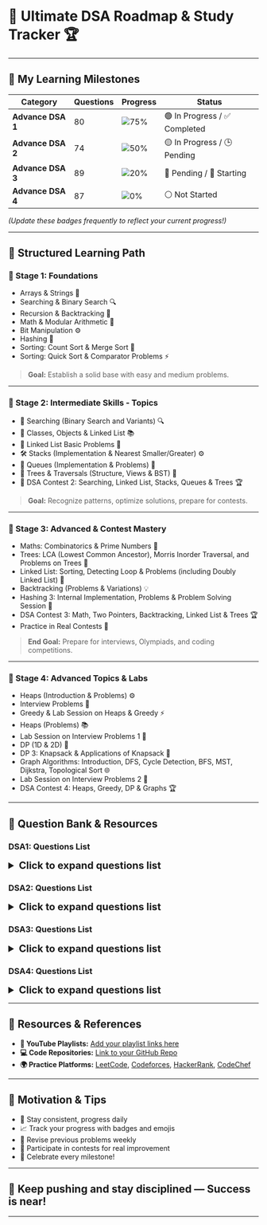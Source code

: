 # 🚀 **Ultimate DSA Roadmap & Study Tracker** 🏆

---

## 🎯 **My Learning Milestones**

| **Category** | **Questions** | **Progress** | **Status** |
|--------------|----------------|--------------|------------|
| **Advance DSA 1** | 80 | ![75%](https://img.shields.io/badge/Progress-75%25-brightgreen) | 🟢 In Progress / ✅ Completed |
| **Advance DSA 2** | 74 | ![50%](https://img.shields.io/badge/Progress-50%25-yellow) | 🟡 In Progress / 🕒 Pending |
| **Advance DSA 3** | 89 | ![20%](https://img.shields.io/badge/Progress-20%25-red) | 🔴 Pending / 🚧 Starting |
| **Advance DSA 4** | 87 | ![0%](https://img.shields.io/badge/Progress-0%25-gray) | ⚪ Not Started |

*(Update these badges frequently to reflect your current progress!)*

---

## 📘 **Structured Learning Path**

### 🌱 Stage 1: Foundations
- Arrays & Strings 📖
- Searching & Binary Search 🔍
- Recursion & Backtracking 🔄
- Math & Modular Arithmetic 🧮
- Bit Manipulation ⚙️
- Hashing 🔑
- Sorting: Count Sort & Merge Sort 📝
- Sorting: Quick Sort & Comparator Problems ⚡

> **Goal:** Establish a solid base with easy and medium problems.

---

### 🌟 Stage 2: Intermediate Skills - Topics

- 🔎 Searching (Binary Search and Variants) 🔍
- 🧩 Classes, Objects & Linked List 📚
- 📝 Linked List Basic Problems 📝
- 🛠️ Stacks (Implementation & Nearest Smaller/Greater) ⚙️
- 🚦 Queues (Implementation & Problems) 🚆
- 🌳 Trees & Traversals (Structure, Views & BST) 🌲
- 🏁 DSA Contest 2: Searching, Linked List, Stacks, Queues & Trees 🏆

> **Goal:** Recognize patterns, optimize solutions, prepare for contests.

---

### 🏁 Stage 3: Advanced & Contest Mastery

- Maths: Combinatorics & Prime Numbers 🧮
- Trees: LCA (Lowest Common Ancestor), Morris Inorder Traversal, and Problems on Trees 🌳
- Linked List: Sorting, Detecting Loop & Problems (including Doubly Linked List) 🔄
- Backtracking (Problems & Variations) 💡
- Hashing 3: Internal Implementation, Problems & Problem Solving Session 🔑
- DSA Contest 3: Math, Two Pointers, Backtracking, Linked List & Trees 🏆
- Practice in Real Contests 🏅

> **End Goal:** Prepare for interviews, Olympiads, and coding competitions.

---

### 🌟 Stage 4: Advanced Topics & Labs

- Heaps (Introduction & Problems) ⚙️
- Interview Problems 💼
- Greedy & Lab Session on Heaps & Greedy ⚡
- Heaps (Problems) 📚
- Lab Session on Interview Problems 1 📝
- DP (1D & 2D) 🔢
- DP 3: Knapsack & Applications of Knapsack 🎒
- Graph Algorithms: Introduction, DFS, Cycle Detection, BFS, MST, Dijkstra, Topological Sort 🌐
- Lab Session on Interview Problems 2 📝
- DSA Contest 4: Heaps, Greedy, DP & Graphs 🏆

---
  
## 🔖 Question Bank & Resources

### DSA1: Questions List

<details>
<summary style="font-weight:bold; font-size:20px;">Click to expand questions list</summary>

#### Array 1D
| Question Summary | YouTube | Source Code |
|--------------------|---------|--------------|
| Max Sum Contiguous Subarray | [🔗](#) | [💻solved](questions/maxSumContigiousSubarray.md) |
| Continuous Sum Query | [🔗](#) | [💻](questions/continousSumQuery.md) |
| Rain Water Trapped | [🔗](#) | [💻](#) |
| Add One To Number | [🔗](#) | [💻](#) |
| Flip | [🔗](#) | [💻](#) |

---

#### Arrays 2D
| Question Summary | YouTube | Source Code |
|------------------------|---------|--------------|
| Spiral Order Matrix II | [🔗](#) | [💻](questions/spiralOrderMatrix2.md) |
| Search in sorted row & column matrix | [🔗](#) | [💻](#) |
| Sum of all submatrices | [🔗](#) | [💻](#) |
| Minimum Swaps | [🔗](#) | [💻](#) |
| Max row of 1s | [🔗](#) | [💻](#) |

---

#### Interview Problems
| Question Summary | YouTube | Source Code |
|--------------------|---------|--------------|
| First Missing Integer | [🔗](#) | [💻](#) |
| Merge Overlapping Intervals | [🔗](#) | [💻](#) |
| Merge Intervals | [🔗](#) | [💻](#) |

---

#### Bit Manipulation 1
| Question Summary | YouTube | Source Code |
|--------------------|---------|--------------|
| Number of 1 Bits | [🔗](#) | [💻](#) |
| Single Number | [🔗](#) | [💻](#) |
| Unset i-th bit | [🔗](#) | [💻](#) |
| Toggle i-th bit | [🔗](#) | [💻](#) |
| Check bit | [🔗](#) | [💻](#) |
| Set Bit | [🔗](#) | [💻](#) |
| Find nth Magic Number | [🔗](#) | [💻](#) |
| Help From Sam | [🔗](#) | [💻](#) |
| Finding Good Days | [🔗](#) | [💻](#) |

---

#### Bit Manipulation 2
| Question Summary | YouTube | Source Code |
|--------------------|---------|--------------|
| Single Number II | [🔗](#) | [💻](#) |
| Single Number III | [🔗](#) | [💻](#) |
| Sum of XOR of all Pairs | [🔗](#) | [💻](#) |
| Min XOR value | [🔗](#) | [💻](#) |
| Strange Equality | [🔗](#) | [💻](#) |
| SUBARRAY OR | [🔗](#) | [💻](#) |
| Find Two Missing Numbers | [🔗](#) | [💻](#) |

---

#### Recursion 1
| Question Summary | YouTube | Source Code |
|--------------------|---------|--------------|
| Simple Recursion | [🔗](#) | [💻](#) |
| Find Factorial | [🔗](#) | [💻](#) |
| Find Fibonacci - II | [🔗](#) | [💻](#) |
| Print 1 to A function | [🔗](#) | [💻](#) |
| Print A to 1 function | [🔗](#) | [💻](#) |
| Output - 7 | [🔗](#) | [💻](#) |
| Sum of Digits | [🔗](#) | [💻](#) |
| Increasing & Decreasing | [🔗](#) | [💻](#) |

---

#### Recursion 2
| Question Summary | YouTube | Source Code |
|--------------------|---------|--------------|
| Check Palindrome | [🔗](#) | [💻](#) |
| Tower of Hanoi | [🔗](#) | [💻](#) |
| All Indices Of Array | [🔗](#) | [💻](#) |
| Print Array using Recursion | [🔗](#) | [💻](#) |
| Fast Power | [🔗](#) | [💻](#) |
| Is Magic? | [🔗](#) | [💻](#) |
| Max of Array Using Recursion | [🔗](#) | [💻](#) |
| First Index using Recursion | [🔗](#) | [💻](#) |
| Last Index using Recursion | [🔗](#) | [💻](#) |

---

#### Maths: Modular Arithmetic & GCD
| Question Summary | YouTube | Source Code |
|--------------------|---------|--------------|
| Implement Power Function | [🔗](#) | [💻](#) |
| Greatest Common Divisor | [🔗](#) | [💻](#) |
| Pair Sum divisible by M | [🔗](#) | [💻](#) |
| Largest Coprime Divisor | [🔗](#) | [💻](#) |
| Divisor game | [🔗](#) | [💻](#) |
| Mod Sum | [🔗](#) | [💻](#) |
| A, B and Modulo | [🔗](#) | [💻](#) |
| Delete one | [🔗](#) | [💻](#) |

---

#### Hashing 1 Introduction
| Question Summary | YouTube | Source Code |
|--------------------|---------|--------------|
| Frequency of element query | [🔗](#) | [💻](#) |
| Count distinct elements | [🔗](#) | [💻](#) |
| First Repeating element | [🔗](#) | [💻](#) |
| Sub-array with 0 sum | [🔗](#) | [💻](#) |
| Common Elements | [🔗](#) | [💻](#) |
| Count unique elements | [🔗](#) | [💻](#) |
| Count Subarray Zero Sum | [🔗](#) | [💻](#) |

---

#### Hashing 2 Problems
| Question Summary | YouTube | Source Code |
|--------------------|---------|--------------|
| Check Pair Sum | [🔗](#) | [💻](#) |
| Count Pair Difference | [🔗](#) | [💻](#) |
| Subarray Sum Equals K | [🔗](#) | [💻](#) |
| Distinct Numbers in Window | [🔗](#) | [💻](#) |
| Longest Subarray Zero Sum | [🔗](#) | [💻](#) |
| Count Pair Sum | [🔗](#) | [💻](#) |
| Subarray with given sum | [🔗](#) | [💻](#) |

---

#### Sorting 1 Count Sort & Merge Sort
| Question Summary | YouTube | Source Code |
|--------------------|---------|--------------|
| Merge Two Sorted Arrays | [🔗](#) | [💻](#) |
| Inversion count in an array | [🔗](#) | [💻](#) |
| Merge Sort | [🔗](#) | [💻](#) |
| Smallest Number | [🔗](#) | [💻](#) |
| Sort by Color | [🔗](#) | [💻](#) |
| Max Chunks To Make Sorted | [🔗](#) | [💻](#) |
| Count Sort | [🔗](#) | [💻](#) |
| Sort subarray with left & right index | [🔗](#) | [💻](#) |

---

#### Sorting 2 Quick Sort & Comparator Problems
| Question Summary | YouTube | Source Code |
|--------------------|---------|--------------|
| Count Intersection | [🔗](#) | [💻](#) |
| Benjamin And XOR | [🔗](#) | [💻](#) |
| Decreasing Dishes | [🔗](#) | [💻](#) |
| Rain Water Trapped | [🔗](#) | [💻](#) |

</details>

### DSA2: Questions List

<details>
<summary style="font-weight:bold; font-size:20px;">Click to expand questions list</summary>

#### Searching 1: Binary Search on Array
| Question Summary | YouTube | Source Code |
|--------------------|---------|--------------|
| Search for a Range | [🔗](#) | [💻](#) |
| Sorted Insert Position | [🔗](#) | [💻](#) |
| Single Element in Sorted Array | [🔗](#) | [💻](#) |
| Find a Peak Element | [🔗](#) | [💻](#) |
| Matrix Search | [🔗](#) | [💻](#) |
| Minimum Difference | [🔗](#) | [💻](#) |
| Max Height of Staircase | [🔗](#) | [💻](#) |

---

#### Searching 2: Binary Search Problems
| Question Summary | YouTube | Source Code |
|--------------------|---------|--------------|
| Square Root of Integer | [🔗](#) | [💻](#) |
| Rotated Sorted Array Search | [🔗](#) | [💻](#) |
| Median of Two Sorted Arrays | [🔗](#) | [💻](#) |
| Matrix Median | [🔗](#) | [💻](#) |
| ADD OR NOT | [🔗](#) | [💻](#) |
| Ath Magical Number | [🔗](#) | [💻](#) |
| Find Smallest Again | [🔗](#) | [💻](#) |

---

#### Searching 3: Binary Search on Answer
| Question Summary | YouTube | Source Code |
|--------------------|---------|--------------|
| Painter's Partition Problem | [🔗](#) | [💻](#) |
| Aggressive Cows | [🔗](#) | [💻](#) |
| Allocate Books | [🔗](#) | [💻](#) |
| Special Integer | [🔗](#) | [💻](#) |

---

#### Classes, Objects & Linked List Introduction
| Question Summary | YouTube | Source Code |
|--------------------|---------|--------------|
| Ref vs Instance 1 (OOPs Basics) | [🔗](#) | [💻](#) |
| Ref vs Instance 2 (OOPs Basics) | [🔗](#) | [💻](#) |
| Ref vs Instance 3 (OOPs Basics) | [🔗](#) | [💻](#) |
| Ref vs Instance 4 (OOPs Basics) | [🔗](#) | [💻](#) |
| Print Linked List | [🔗](#) | [💻](#) |
| Ref vs Instance 5 (OOPs Basics) | [🔗](#) | [💻](#) |
| Ref vs Instance 6 (OOPs Basics) | [🔗](#) | [💻](#) |
| OOPs in Java (Constructors and Static) 1 | [🔗](#) | [💻](#) |

---

#### Linked List: Basic Problems
| Question Summary | YouTube | Source Code |
|--------------------|---------|--------------|
| Reverse Linked List | [🔗](#) | [💻](#) |
| Copy List | [🔗](#) | [💻](#) |
| Insert in Linked List | [🔗](#) | [💻](#) |
| Delete in Linked List | [🔗](#) | [💻](#) |
| Remove Duplicates from Sorted List | [🔗](#) | [💻](#) |
| Remove Nth Node from List End | [🔗](#) | [💻](#) |
| Reverse Link List II | [🔗](#) | [💻](#) |
| K reverse linked list | [🔗](#) | [💻](#) |

---

#### Stacks 1: Implementation & Basic Problems
| Question Summary | YouTube | Source Code |
|--------------------|---------|--------------|
| Evaluate Expression | [🔗](#) | [💻](#) |
| Balanced Paranthesis | [🔗](#) | [💻](#) |
| Double Character Trouble | [🔗](#) | [💻](#) |
| Passing game | [🔗](#) | [💻](#) |
| Min Stack | [🔗](#) | [💻](#) |
| Redundant Braces | [🔗](#) | [💻](#) |
| Check two bracket expressions | [🔗](#) | [💻](#) |
| Infix to Postfix | [🔗](#) | [💻](#) |

---

#### Stacks 2: Nearest Smaller/Greater Element
| Question Summary | YouTube | Source Code |
|--------------------|---------|--------------|
| Largest Rectangle in Histogram | [🔗](#) | [💻](#) |
| Nearest Smaller Element | [🔗](#) | [💻](#) |
| MAX and MIN | [🔗](#) | [💻](#) |
| Max Rectangle in Binary Matrix | [🔗](#) | [💻](#) |
| Next Greater | [🔗](#) | [💻](#) |
| Sort stack using another stack | [🔗](#) | [💻](#) |

---

#### Queues: Implementation & Problems
| Question Summary | YouTube | Source Code |
|--------------------|---------|--------------|
| Parking Ice Cream Truck | [🔗](#) | [💻](#) |
| Queue Using Stacks | [🔗](#) | [💻](#) |
| N integers containing 1, 2 & 3 | [🔗](#) | [💻](#) |
| Unique Letter | [🔗](#) | [💻](#) |
| Sum of min and max | [🔗](#) | [💻](#) |

---

#### Trees 1: Structure & Traversal
| Question Summary | YouTube | Source Code |
|--------------------|---------|--------------|
| Inorder Traversal | [🔗](#) | [💻](#) |
| Preorder Traversal | [🔗](#) | [💻](#) |
| Path Sum | [🔗](#) | [💻](#) |
| Equal Tree Partition | [🔗](#) | [💻](#) |
| Postorder Traversal | [🔗](#) | [💻](#) |
| Sum binary tree or not | [🔗](#) | [💻](#) |

---

#### Trees 2: Views & Types
| Question Summary | YouTube | Source Code |
|--------------------|---------|--------------|
| Level Order | [🔗](#) | [💻](#) |
| Binary Tree From Inorder And Postorder | [🔗](#) | [💻](#) |
| Balanced Binary Tree | [🔗](#) | [💻](#) |
| Left View of Binary Tree | [🔗](#) | [💻](#) |
| Binary Tree From Inorder And Preorder | [🔗](#) | [💻](#) |
| Serialize Binary Tree | [🔗](#) | [💻](#) |
| Deserialize Binary Tree | [🔗](#) | [💻](#) |
| Right View of Binary Tree | [🔗](#) | [💻](#) |

---

#### Trees 3: BST
| Question Summary | YouTube | Source Code |
|--------------------|---------|--------------|
| Valid Binary Search Tree | [🔗](#) | [💻](#) |
| Sorted Array To Balanced BST | [🔗](#) | [💻](#) |
| Delete a node in BST | [🔗](#) | [💻](#) |
| Search in BST | [🔗](#) | [💻](#) |
| Two Sum BST | [🔗](#) | [💻](#) |
| Check for BST with One Child | [🔗](#) | [💻](#) |
| BST nodes in a range | [🔗](#) | [💻](#) |

---

#### DSA Contest 2: Searching, Linked List, Stacks, Queues & Trees
| Question Summary | YouTube | Source Code |
| Question Summary | YouTube | Source Code |
|--------------------|---------|--------------|
| Task Scheduling | [🔗](#) | [💻](#) |
| Leaset Capacity to Ship | [🔗](#) | [💻](#) |
| Warmer Temperature | [🔗](#) | [💻](#) |
| Balanced Binary Tree | [🔗](#) | [💻](#) |

</details>

### DSA3: Questions List

<details>
<summary style="font-weight:bold; font-size:20px;">Click to expand questions list</summary>

#### Maths: Combinatorics Basics
| Question Summary | YouTube | Source Code |
|--------------------|---------|--------------|
| Pascal Triangle | [🔗](#) | [💻](#) |
| Excel Column Title | [🔗](#) | [💻](#) |
| Compute nCr % m | [🔗](#) | [💻](#) |
| Excel Column Number | [🔗](#) | [💻](#) |
| Number of Digit One | [🔗](#) | [💻](#) |
| Consecutive Numbers Sum | [🔗](#) | [💻](#) |

---

#### Maths: Prime Numbers
| Question Summary | YouTube | Source Code |
|--------------------|---------|--------------|
| Sorted Permutation Rank | [🔗](#) | [💻](#) |
| Count of Divisors | [🔗](#) | [💻](#) |
| Find All Primes | [🔗](#) | [💻](#) |
| Prime Sumq | [🔗](#) | [💻](#) |
| Lucky Numbers | [🔗](#) | [💻](#) |
| Number of Digit One | [🔗](#) | [💻](#) |

---

#### Two Pointers
| Question Summary | YouTube | Source Code |
|--------------------|---------|--------------|
| Container With Most Water | [🔗](#) | [💻](#) |
| Subarray with given sum | [🔗](#) | [💻](#) |
| Pairs with given sum II | [🔗](#) | [💻](#) |
| Pairs with Given Difference | [🔗](#) | [💻](#) |
| 3 Sum | [🔗](#) | [💻](#) |
| Array 3 Pointers | [🔗](#) | [💻](#) |
| Max Continuous Series of 1s | [🔗](#) | [💻](#) |
| Another Count Rectangles | [🔗](#) | [💻](#) |
| Closest pair from sorted arrays | [🔗](#) | [💻](#) |

---

#### Backtracking 1
| Question Summary | YouTube | Source Code |
|--------------------|---------|--------------|
| Permutations | [🔗](#) | [💻](#) |
| Generate all Parentheses II | [🔗](#) | [💻](#) |
| Generate Subsets | [🔗](#) | [💻](#) |
| Letter Phone | [🔗](#) | [💻](#) |
| Kth Symbol - Easy | [🔗](#) | [💻](#) |

---

#### Backtracking 2
| Question Summary | YouTube | Source Code |
|--------------------|---------|--------------|
| Subset Sum equal to K | [🔗](#) | [💻](#) |
| Print paths in Staircase | [🔗](#) | [💻](#) |
| Print All Maze Paths | [🔗](#) | [💻](#) |
| Kth Symbol - Hard | [🔗](#) | [💻](#) |
| Shortest path in a Binary Maze with Hurdles | [🔗](#) | [💻](#) |

---

#### Linked List: Sorting and Detecting Loop
| Question Summary | YouTube | Source Code |
|--------------------|---------|--------------|
| Sort List | [🔗](#) | [💻](#) |
| Merge Two Sorted Lists | [🔗](#) | [💻](#) |
| Remove Loop from Linked List | [🔗](#) | [💻](#) |
| Middle element of linked list | [🔗](#) | [💻](#) |
| Swap List Nodes in pairs | [🔗](#) | [💻](#) |
| Reorder List | [🔗](#) | [💻](#) |
| Add Two Numbers as Lists | [

---

#### Linked List: Problems & Doubly Linked List
| Question Summary | YouTube | Source Code |
|--------------------|---------|--------------|
| Intersection of Linked Lists | [🔗](#) | [💻](#) |
| LRU Cache | [🔗](#) | [💻](#) |
| Palindrome List | [🔗](#) | [💻](#) |
| Partition List | [🔗](#) | [💻](#) |
| Longest Palindromic List | [🔗](#) | [💻](#) |
| Flatten a linked list | [🔗](#) | [💻](#) |

---

#### Trees 4: LCA + Morris Inorder Traversal
| Question Summary | YouTube | Source Code |
|--------------------|---------|--------------|
| Least Common Ancestor | [🔗](#) | [💻](#) |
| Kth Smallest Element in BST | [🔗](#) | [💻](#) |
| LCA in BST | [🔗](#) | [💻](#) |
| Morris Inorder Traversal | [🔗](#) | [💻](#) |
| Recover Binary Search Tree | [🔗](#) | [💻](#) |
| Common Nodes in Two BST | [🔗](#) | [💻](#) |
| Distance between Nodes of BST | [🔗](#) | [💻](#) |

---

#### Trees 5: Problems on Trees
| Question Summary | YouTube | Source Code |
|--------------------|---------|--------------|
| Next Pointer Binary Tree | [🔗](#) | [💻](#) |
| Vertical Order traversal | [🔗](#) | [💻](#) |
| Top View of Binary Tree | [🔗](#) | [💻](#) |
| Diameter of Binary Tree | [🔗](#) | [💻](#) |
| Identical Binary Trees | [🔗](#) | [💻](#) |
| Invert the Binary Tree | [🔗](#) | [💻](#) |

---

#### Hashing 3: Internal Implementation & Problems
| Question Summary | YouTube | Source Code |
|--------------------|---------|--------------|
| Longest Subarray Zero Sum | [🔗](#) | [💻](#) |
| Colorful Number | [🔗](#) | [💻](#) |
| Count Subarrays | [🔗](#) | [💻](#) |
| Sort Array in Given Order | [🔗](#) | [💻](#) |

---

#### Problem Solving Session
| Question Summary | YouTube | Source Code |
|--------------------|---------|--------------|
| Chef and Cooking | [🔗](#) | [💻](#) |
| Get the Perimeter | [🔗](#) | [💻](#) |
| Search in row & column wise sorted matrix | [🔗](#) | [💻](#) |
| Merge Sorted Overlapping Intervals - 2 | [🔗](#) | [💻](#) |
| Highest Product | [🔗](#) | [💻](#) |
| B Closest Points to Origin | [🔗](#) | [💻](#) |
| Rice | [🔗](#) | [💻](#) |
| Librarian and Rotated array | [🔗](#) | [💻](#) |
| More letters | [🔗](#) | [💻](#) |
| Merge Intervals - 2 | [🔗](#) | [💻](#) |
| Sum of all Submatrices | [🔗](#) | [💻](#) |
| Mega Sale | [🔗](#) | [💻](#) |
| Increasing Order words | [🔗](#) | [💻](#) |
| Find All Pair | [🔗](#) | [💻](#) |
| Pair of poles | [🔗](#) | [💻](#) |
| Lower Temperature | [🔗](#) | [💻](#) |
| Reverse Linked List | [🔗](#) | [💻](#) |
| Level Order | [🔗](#) | [💻](#) |
| Serialize Binary Tree | [🔗](#) | [💻](#) |
| Perfect Line | [🔗](#) | [💻](#) |
| Checking Assignments | [🔗](#) | [💻](#) |
| Next Higher Temperature | [🔗](#) | [💻](#) |
| Next Lower Temperature | [🔗](#) | [💻](#) |
| Palindrome List | [🔗](#) | [💻](#) |
| Right View of Binary Tree | [🔗](#) | [💻](#) |
| Deserialize Binary Tree | [🔗](#) | [💻](#) |
| Maximum Buildings | [🔗](#) | [💻](#) |
| Game of Boxes | [🔗](#) | [💻](#) |

---

#### DSA Contest 3: Math, Two Pointers, Backtracking, Linked List & Trees
| Question Summary | YouTube | Source Code |
|--------------------|---------|--------------|
| Permutations | [🔗](#) | [💻](#) |
| Special Prime Number | [🔗](#) | [💻](#) |
| Children and Rides | [🔗](#) | [💻](#) |
| Flatten Binary Tree to Linkedlist | [🔗](#) | [💻](#) |

</details>

### DSA4: Questions List

<details>
<summary style="font-weight:bold; font-size:20px;">Click to expand questions list</summary>

#### Heaps 1: Introduction
| Question Summary | YouTube | Source Code |
|--------------------|---------|--------------|
| Connect ropes | [🔗](#) | [💻](#) |
| Build a Heap | [🔗](#) | [💻](#) |
| Heap Queries | [🔗](#) | [💻](#) |
| Maximum array sum after B negations | [🔗](#) | [💻](#) |
| Misha and Candies | [🔗](#) | [💻](#) |
| Minimum largest element | [🔗](#) | [💻](#) |

---

#### Heaps 2: Problems
| Question Summary | YouTube | Source Code |
|--------------------|---------|--------------|
| Ath Largest Element | [🔗](#) | [💻](#) |
| Running Median | [🔗](#) | [💻](#) |
| Ways to form Max Heap | [🔗](#) | [💻](#) |
| Product of 3 | [🔗](#) | [💻](#) |
| Kth Smallest Element in a Sorted Matrix | [🔗](#) | [💻](#) |

---

#### Interview Problems
| Question Summary | YouTube | Source Code |
|--------------------|---------|--------------|
| Shaggy and distances | [🔗](#) | [💻](#) |
| K Places Apart | [🔗](#) | [💻](#) |
| Merge K Sorted Lists | [🔗](#) | [💻](#) |
| Meeting Rooms II | [🔗](#) | [💻](#) |

---

#### Greedy
| Question Summary | YouTube | Source Code |
|--------------------|---------|--------------|
| Flipkart's Challenge in Effective Inventory Management | [🔗](#) | [💻](#) |
| Finish Maximum Jobs | [🔗](#) | [💻](#) |
| Distribute Candy | [🔗](#) | [💻](#) |
| Another Coin Problem | [🔗](#) | [💻](#) |
| Seats | [🔗](#) | [💻](#) |
| Assign Mice to Holes | [🔗](#) | [💻](#) |

---

#### Heaps 2: Problems
| Question Summary | YouTube | Source Code |
|--------------------|---------|--------------|
| Running Median | [🔗](#) | [💻](#) |
| Finish Maximum Jobs | [🔗](#) | [💻](#) |
| Seats | [🔗](#) | [💻](#) |
| Assign Mice to Holes | [🔗](#) | [💻](#) |
| Ways to form Max Heap | [🔗](#) | [💻](#) |
| Another Coin Problem | [🔗](#) | [💻](#) |

---

#### Lab Session on Heaps & Greedy
| Question Summary | YouTube | Source Code |
|--------------------|---------|--------------|
| Distribute Candy | [🔗](#) | [💻](#) |
| Merge K Sorted Lists | [🔗](#) | [💻](#) |
| Ath Largest Element | [🔗](#) | [💻](#) |
| Flipkart's Challenge in Inventory Management | [🔗](#) | [💻](#) |
| Product of 3 | [🔗](#) | [💻](#) |
| Kth Smallest Element in a Sorted Matrix | [🔗](#) | [💻](#) |

---

#### Lab Session on Interview Problems 1
| Question Summary | YouTube | Source Code |
|--------------------|---------|--------------|
| Shaggy and distances | [🔗](#) | [💻](#) |
| K Places Apart | [🔗](#) | [💻](#) |
| Meeting Rooms II | [🔗](#) | [💻](#) |
| Minimum Window Substring | [🔗](#) | [💻](#) |

---

#### DP 1: One Dimensional
| Question Summary | YouTube | Source Code |
|--------------------|---------|--------------|
| Stairs | [🔗](#) | [💻](#) |
| Minimum Number of Squares | [🔗](#) | [💻](#) |
| Fibonacci Number | [🔗](#) | [💻](#) |
| Max Product Subarray | [🔗](#) | [💻](#) |
| Maximum Sum Value | [🔗](#) | [💻](#) |

---

#### DP 2: Two Dimensional
| Question Summary | YouTube | Source Code |
|--------------------|---------|--------------|
| Unique Paths in a Grid | [🔗](#) | [💻](#) |
| Unique Binary Search Trees II | [🔗](#) | [💻](#) |
| Max Sum Without Adjacent Elements | [🔗](#) | [💻](#) |
| N digit numbers | [🔗](#) | [💻](#) |
| Max Rectangle in Binary Matrix | [🔗](#) | [💻](#) |
| Min Sum Path in Matrix | [🔗](#) | [💻](#) |
| Min Sum Path in Triangle | [🔗](#) | [💻](#) |
| Intersecting Chords in a Circle | [🔗](#) | [💻](#) |

---

#### DP 3: Knapsack
| Question Summary | YouTube | Source Code |
|--------------------|---------|--------------|
| 0-1 Knapsack | [🔗](#) | [💻](#) |
| Unbounded Knapsack | [🔗](#) | [💻](#) |
| Fractional Knapsack | [🔗](#) | [💻](#) |
| Tushar's Birthday Party | [🔗](#) | [💻](#) |
| Ways to send the signal | [🔗](#) | [💻](#) |
| Buying Candies | [🔗](#) | [💻](#) |

---

#### Lab Session on Applications of Knapsack
| Question Summary | YouTube | Source Code |
|--------------------|---------|--------------|
| Coin Sum Infinite | [🔗](#) | [💻](#) |
| Cutting a Rod | [🔗](#) | [💻](#) |
| 0-1 Knapsack II | [🔗](#) | [💻](#) |
| Distinct Subsequences | [🔗](#) | [💻](#) |
| Let's Party | [🔗](#) | [💻](#) |
| Length of Longest Fibonacci Subsequence | [🔗](#) | [💻](#) |

---

#### Graphs 1: Introduction, DFS & Cycle Detection
| Question Summary | YouTube | Source Code |
|--------------------|---------|--------------|
| Cycle in Directed Graph | [🔗](#) | [💻](#) |
| Path in Directed Graph | [🔗](#) | [💻](#) |
| First Depth First Search | [🔗](#) | [💻](#) |
| Maximum Depth | [🔗](#) | [💻](#) |

---

#### Graphs 2: BFS & MST
| Question Summary | YouTube | Source Code |
|--------------------|---------|--------------|
| Commutable Islands | [🔗](#) | [💻](#) |
| Rotten Oranges | [🔗](#) | [💻](#) |
| Construction Cost | [🔗](#) | [💻](#) |
| Capture Regions on Board | [🔗](#) | [💻](#) |
| Black Shapes | [🔗](#) | [💻](#) |
| Knight On Chess Board | [🔗](#) | [💻](#) |
| Damaged Roads | [🔗](#) | [💻](#) |
| Edge in MST | [🔗](#) | [💻](#) |

---

#### Graphs 3: Dijkstra Algo & Topological Sort
| Question Summary | YouTube | Source Code |
|--------------------|---------|--------------|
| Possibility of Finishing | [🔗](#) | [💻](#) |
| Dijkstra | [🔗](#) | [💻](#) |
| Another BFS | [🔗](#) | [💻](#) |
| Topological Sort | [🔗](#) | [💻](#) |
| Ways to Decode | [🔗](#) | [💻](#) |
| Largest Distance between nodes of a Tree | [🔗](#) | [💻](#) |
| Flip Array | [🔗](#) | [💻](#) |
| Perfect Numbers | [🔗](#) | [💻](#) |

---

#### Lab Session on Interview Problems 2
| Question Summary | YouTube | Source Code |
|--------------------|---------|--------------|
| Best Time to Buy and Sell Stocks II | [🔗](#) | [💻](#) |
| Shortest Distance in a Maze | [🔗](#) | [💻](#) |
| Number of Islands | [🔗](#) | [💻](#) |
| Jump Game 2 | [🔗](#) | [💻](#) |
| Valid Path | [🔗](#) | [💻](#) |

---

#### DSA Contest 4: Heaps, Greedy, DP & Graphs
| Question Summary | YouTube | Source Code |
|--------------------|---------|--------------|
| Magical Bridge | [🔗](#) | [💻](#) |
| Strenthen it | [🔗](#) | [💻](#) |
| Minimum Number of Square | [🔗](#) | [💻](#) |
| Bob and Chocolates | [🔗](#) | [💻](#) |

</details>

---



## 🔗 **Resources & References**

- **🔴 YouTube Playlists:** [Add your playlist links here](#)
- **💻 Code Repositories:** [Link to your GitHub Repo](#)
- **🌍 Practice Platforms:** [LeetCode](https://leetcode.com), [Codeforces](https://codeforces.com), [HackerRank](https://www.hackerrank.com), [CodeChef](https://www.codechef.com)

---

## 🚀 **Motivation & Tips**

- 💪 Stay consistent, progress daily
- 📈 Track your progress with badges and emojis
- 🔁 Revise previous problems weekly
- 🎯 Participate in contests for real improvement
- 🎉 Celebrate every milestone!

---

## **🌟 Keep pushing and stay disciplined — Success is near!**

---



